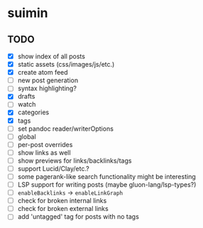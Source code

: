 # suimin

## TODO

- [x] show index of all posts
- [x] static assets (css/images/js/etc.)
- [x] create atom feed
- [ ] new post generation
- [ ] syntax highlighting?
- [x] drafts
- [ ] watch
- [x] categories
- [x] tags
- [ ] set pandoc reader/writerOptions
 - [ ] global
 - [ ] per-post overrides
- [ ] show links as well
- [ ] show previews for links/backlinks/tags
- [ ] support Lucid/Clay/etc.?
- [ ] some pagerank-like search functionality might be interesting
- [ ] LSP support for writing posts (maybe gluon-lang/lsp-types?)
- [ ] `enableBacklinks` -> `enableLinkGraph`
- [ ] check for broken internal links
- [ ] check for broken external links
- [ ] add 'untagged' tag for posts with no tags
